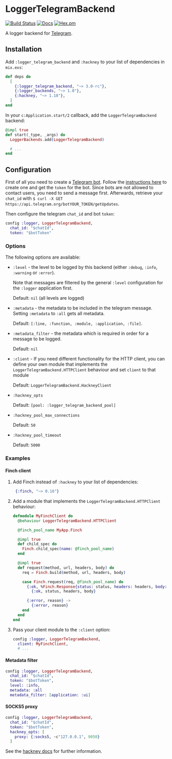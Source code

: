 # LoggerTelegramBackend

[![Build Status](https://github.com/adriankumpf/logger-telegram-backend/workflows/CI/badge.svg)](https://github.com/adriankumpf/logger-telegram-backend/actions)
[![Docs](https://img.shields.io/badge/hex-docs-green.svg?style=flat)](https://hexdocs.pm/logger_telegram_backend)
[![Hex.pm](https://img.shields.io/hexpm/v/logger_telegram_backend?color=%23714a94)](http://hex.pm/packages/logger_telegram_backend)

<!-- MDOC !-->

A logger backend for [Telegram](https://telegram.org/).

## Installation

Add `:logger_telegram_backend` and `:hackney` to your list of dependencies in `mix.exs`:

```elixir
def deps do
  [
    {:logger_telegram_backend, "~> 3.0-rc"},
    {:logger_backends, "~> 1.0"},
    {:hackney, "~> 1.18"},
  ]
end
```

In your `c:Application.start/2` callback, add the `LoggerTelegramBackend` backend:

```elixir
@impl true
def start(_type, _args) do
  LoggerBackends.add(LoggerTelegramBackend)

  # ...
end
```

## Configuration

First of all you need to create a [Telegram bot](https://core.telegram.org/bots). Follow the [instructions here](https://core.telegram.org/bots#6-botfather) to create one and get the `token` for the bot. Since bots are not allowed to contact users, you need to send a message first. Afterwards, retrieve your `chat_id` with `$ curl -X GET https://api.telegram.org/botYOUR_TOKEN/getUpdates`.

Then configure the telegram `chat_id` and bot `token`:

```elixir
config :logger, LoggerTelegramBackend,
  chat_id: "$chatId",
  token: "$botToken"
```

### Options

The following options are available:

- `:level` - the level to be logged by this backend (either `:debug`, `:info`, `:warning` or `:error`).

  Note that messages are filtered by the general `:level` configuration for the `:logger` application first.

  Default: `nil` (all levels are logged)

- `:metadata` - the metadata to be included in the telegram message. Setting `:metadata` to `:all` gets all metadata.

  Default: `[:line, :function, :module, :application, :file]`.

- `:metadata_filter` - the metadata which is required in order for a message to be logged.

  Default: `nil`

- `:client` - If you need different functionality for the HTTP client, you can define your own module that implements the `LoggerTelegramBackend.HTTPClient` behaviour and set `client` to that module

  Default: `LoggerTelegramBackend.HackneyClient`

- `:hackney_opts`

  Default: `[pool: :logger_telegram_backend_pool]`

- `:hackney_pool_max_connections`

  Default: `50`

- `:hackney_pool_timeout`

  Default: `5000`

### Examples

#### Finch client

1. Add Finch instead of `:hackney` to your list of dependencies:

   ```elixir
    {:finch, "~> 0.16"}
   ```

2. Add a module that implements the `LoggerTelegramBackend.HTTPClient` behaviour:

   ```elixir
   defmodule MyFinchClient do
     @behaviour LoggerTelegramBackend.HTTPClient

     @finch_pool_name MyApp.Finch

     @impl true
     def child_spec do
       Finch.child_spec(name: @finch_pool_name)
     end

     @impl true
     def request(method, url, headers, body) do
       req = Finch.build(method, url, headers, body)

       case Finch.request(req, @finch_pool_name) do
         {:ok, %Finch.Response{status: status, headers: headers, body: body}} ->
           {:ok, status, headers, body}

         {:error, reason} ->
           {:error, reason}
       end
     end
   end
   ```

3. Pass your client module to the `:client` option:

   ```elixir
   config :logger, LoggerTelegramBackend,
     client: MyFinchClient,
     # ...
   ```

#### Metadata filter

```elixir
config :logger, LoggerTelegramBackend,
  chat_id: "$chatId",
  token: "$botToken",
  level: :info,
  metadata: :all
  metadata_filter: [application: :ui]
```

#### SOCKS5 proxy

```elixir
config :logger, LoggerTelegramBackend,
  chat_id: "$chatId",
  token: "$botToken",
  hackney_opts: [
    proxy: {:socks5, ~c"127.0.0.1", 9050}
  ]
```

See the [hackney docs](https://github.com/benoitc/hackney#proxy-a-connection) for further information.
